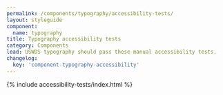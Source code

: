 ```yaml
---
permalink: /components/typography/accessibility-tests/
layout: styleguide
component:
  name: typography
title: Typography accessibility tests
category: Components
lead: USWDS typography should pass these manual accessibility tests.
changelog:
  key: 'component-typography-accessibility'
---
```


{% include accessibility-tests/index.html %}